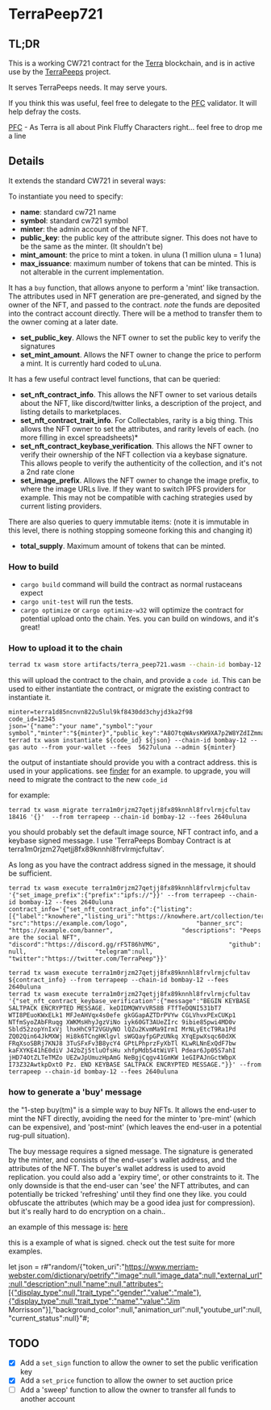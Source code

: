 # TerraPeep721
## TL;DR
This is a working CW721 contract for the [Terra](https://terra.money/) blockchain, and is in active use by the [TerraPeeps](https://terrapeeps.com) project.

It serves TerraPeeps needs. It may serve yours.

If you think this was useful, feel free to delegate to the [PFC](https://station.terra.money/validator/terravaloper12g4nkvsjjnl0t7fvq3hdcw7y8dc9fq69nyeu9q) validator. It will help defray the costs.

[PFC](https://twitter.com/PFC_Validator) - As Terra is all about Pink Fluffy Characters right... feel free to drop me a line


## Details

It extends the standard CW721 in several ways:

To instantiate you need to specify:
- **name**: standard cw721 name
- **symbol**: standard cw721 symbol
- **minter**: the admin account of the NFT.
- **public_key**: the public key of the attribute signer. This does not have to be the same as the minter. (It shouldn't be)
- **mint_amount**: the price to mint a token. in uluna (1 million uluna = 1 luna)
- **max_issuance**: maximum number of tokens that can be minted. This is not alterable in the current implementation.



It has a `buy` function, that allows anyone to perform a 'mint' like transaction. The attributes used in NFT generation are pre-generated, and signed by the owner of the NFT, and passed to the contract. *note* the funds are deposited into the contract account directly. There will be a method to transfer them to the owner coming at a later date.
 * **set_public_key**. Allows the NFT owner to set the public key to verify the signatures
 * **set_mint_amount**. Allows the NFT owner to change the price to perform a mint. It is currently hard coded to uLuna.

It has a few useful contract level functions, that can be queried:
   * **set_nft_contract_info**. This allows the NFT owner to set various details about the NFT, like discord/twitter links, a description of the project, and listing details to marketplaces.
   * **set_nft_contract_trait_info**. For Collectables, rarity is a big thing. This allows the NFT owner to set the attributes, and rarity levels of each. (no more filling in excel spreadsheets)*
   * **set_nft_contract_keybase_verification**. This allows the NFT owner to verify their ownership of the NFT collection via a keybase signature. This allows people to verify the authenticity of the collection, and it's not a 2nd rate clone
   * **set_image_prefix**. Allows the NFT owner to change the image prefix, to where the image URLs live. If they want to switch IPFS providers for example. This may not be compatible with caching strategies used by current listing providers.

There are also queries to query immutable items: (note it is immutable in this level, there is nothing stopping someone forking this and changing it)
* **total_supply**. Maximum amount of tokens that can be minted.

### How to build
* `cargo build` command will build the contract as normal rustaceans expect
* `cargo unit-test` will run the tests.
* `cargo optimize` or `cargo optimize-w32` will optimize the contract for potential upload onto the chain. Yes. you can build on windows, and it's great!

### How to upload it to the chain
```sh
terrad tx wasm store artifacts/terra_peep721.wasm --chain-id bombay-12 --from your-wallet --fees 391868uusd --gas auto -y -b sync --gas-adjustment 1.2

```
this will upload the contract to the chain, and provide a `code id`. This can be used to either instantiate the contract, or migrate the existing contract
to instantiate it.
```shell
minter=terra1d85ncnvn822u5lul9kf8430dd3chyjd3ka2f98
code_id=12345
json='{"name":"your name","symbol":"your symbol","minter":"${minter}","public_key":"A8O7tqWAvsKW9XA7p2W8YZdIZmmadf9qoQmRiZq8xpvl","mint_amount":2000000,"max_issuance":10000}'
terrad tx wasm instantiate ${code_id} ${json} --chain-id bombay-12 --gas auto --from your-wallet --fees  5627uluna --admin ${minter}

```
the output of  instantiate should provide you with a contract address. this is used in your applications.
see [finder](https://finder.terra.money/testnet/tx/CB141B83A90D04EC71EFFF0D0148F7D4D63C5B0FC487413FB76267CD73EF49BD) for an example.
to upgrade, you will need to migrate the contract to the new `code_id`

for example:
```shell
terrad tx wasm migrate terra1m0rjzm27qetjj8fx89knnhl8frvlrmjcfultav 18416 '{}'  --from terrapeep --chain-id bombay-12 --fees 2640uluna
```
you should probably set the default image source, NFT contract info, and a keybase signed message.
I use 'TerraPeeps Bombay Contract is at terra1m0rjzm27qetjj8fx89knnhl8frvlrmjcfultav'.

As long as you have the contract address signed in the message, it should be sufficient.

```shell
terrad tx wasm execute terra1m0rjzm27qetjj8fx89knnhl8frvlrmjcfultav  '{"set_image_prefix":{"prefix":"ipfs://"}}' --from terrapeep --chain-id bombay-12 --fees 2640uluna
contract_info='{"set_nft_contract_info":{"listing": [{"label":"knowhere","listing_uri":"https://knowhere.art/collection/terra1t0l0sz0efnr7cm3hxked7nn2x7xx5syw02k8tc"}],                   "src":"https://example.com/logo",                   "banner_src": "https://example.com/banner",                   "descriptions": "Peeps are the social NFT",                   "discord":"https://discord.gg/rF5T86hVMG",                   "github": null,                   "telegram":null,                   "twitter":"https://twitter.com/TerraPeep"}}'

terrad tx wasm execute terra1m0rjzm27qetjj8fx89knnhl8frvlrmjcfultav  ${contract_info} --from terrapeep --chain-id bombay-12 --fees 2640uluna
terrad tx wasm execute terra1m0rjzm27qetjj8fx89knnhl8frvlrmjcfultav  '{"set_nft_contract_keybase_verification":{"message":"BEGIN KEYBASE SALTPACK ENCRYPTED MESSAGE. keDIDMQWYvVR58B FTfTeDQNI531bT7 WTI8PEuoKWxELk1 MFJeAHVqx4s0efe gkGGapAZTDrPVYw CGLVhvxPExCUKp1 NTfmSyoZAbFRuqg XWKMsHhyJgzViNo iyk60GT3AUeZIrc 9ibie85pwi4MD0v Sbld52zopYnIxVj lhxHhC9T2VGUyNO lQZu2KvmMa9IrmI MrNLyEtcT9Ra1Pd ZQ02Qin64JkMXWj Hi8k6TCngHKlgvl sWGQayfpGPzUNkq XYqEpwXsqc60dXK FRqXsoSBRj7KNJ8 3TuSFxFv3B8ycY4 GPtLPhprzFyXbTl KLwRLNnExQdF7bw kaFXYKE41hE0diV J42bZj5tluOfsHu xhfpMdb54tWiVFl Pdear6Jp05S7ahI jHD74OtZLTeTMZo UEZwJpUmuzHpAmG NeBgjCqgv41GmKW 1eGIPAJnGctWbpX I73Z32AwtkpDxtO Pz. END KEYBASE SALTPACK ENCRYPTED MESSAGE."}}' --from terrapeep --chain-id bombay-12 --fees 2640uluna

```

### how to generate a 'buy' message
the "1-step buy(tm)" is a simple way to buy NFTs.
It allows the end-user to mint the NFT directly, avoiding the need for the minter to 'pre-mint' (which can be expensive), and 'post-mint' (which leaves the end-user in a potential rug-pull situation).

The buy message requires a signed message. The signature is generated by the minter, and consists of the end-user's wallet address, and the attributes of the NFT.
The buyer's wallet address is used to avoid replication. you could also add a 'expiry time', or other constraints to it.
The only downside is that the end-user can 'see' the NFT attributes, and can potentially be tricked 'refreshing' until they find one they like. you could obfuscate the attributes (which may be a good idea just for compression). but it's really hard to do encryption on a chain..

an example of this message is: [here](https://finder.terra.money/mainnet/tx/896C873F69D72F07E06F852058133E7F2C883C65DC51117EEE59638605A4DCE9)

this is a example of what is signed. check out the test suite for more examples.

let json = r#"random/{"token_uri":"https://www.merriam-webster.com/dictionary/petrify","image":null,"image_data":null,"external_url":null,"description":null,"name":null,"attributes":[{"display_type":null,"trait_type":"gender","value":"male"},{"display_type":null,"trait_type":"name","value":"Jim Morrisson"}],"background_color":null,"animation_url":null,"youtube_url":null,"current_status":null}"#;

## TODO
- [x] Add a `set_sign` function to allow the owner to set the public verification key
- [x] Add a `set_price` function to allow the owner to set auction price
- [ ] Add a 'sweep' function to allow the owner to transfer all funds to another account
